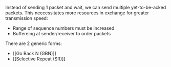 
Instead of sending 1 packet and wait, we can send multiple yet-to-be-acked packets. This neccessitates more resources in exchange for greater transmission speed:
- Range of sequence numbers must be increased
- Buffereing at sender/receiver to order packets

There are 2 generic forms:
- [[Go Back N (GBN)]]
- [[Selective Repeat (SR)]]

